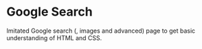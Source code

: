 # Google Search

Imitated Google search (, images and advanced) page to get basic understanding of HTML and CSS.
